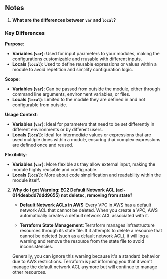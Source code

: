 ## Notes

1. **What are the differences between `var` and `local`?**

### Key Differences

**Purpose**:
- **Variables (`var`)**: Used for input parameters to your modules, making the configurations customizable and reusable with different inputs.
- **Locals (`local`)**: Used to define reusable expressions or values within a module to avoid repetition and simplify configuration logic.

**Scope**:
- **Variables (`var`)**: Can be passed from outside the module, either through command line arguments, environment variables, or files.
- **Locals (`local`)**: Limited to the module they are defined in and not configurable from outside.

**Usage Context**:
- **Variables (`var`)**: Ideal for parameters that need to be set differently in different environments or by different users.
- **Locals (`local`)**: Ideal for intermediate values or expressions that are used multiple times within a module, ensuring that complex expressions are defined once and reused.

**Flexibility**:
- **Variables (`var`)**: More flexible as they allow external input, making the module highly reusable and configurable.
- **Locals (`local`)**: More about code simplification and readability within the module itself.

2. **Why do I get Warning: EC2 Default Network ACL (acl-014deabdd7ddd9655) not deleted, removing from state?**

   - **Default Network ACLs in AWS**: Every VPC in AWS has a default network ACL that cannot be deleted. When you create a VPC, AWS automatically creates a default network ACL associated with it.
   
   - **Terraform State Management**: Terraform manages infrastructure resources through its state file. If it attempts to delete a resource that cannot be deleted (such as a default network ACL), it will log a warning and remove the resource from the state file to avoid inconsistencies.
   
   Generally, you can ignore this warning because it's a standard behavior due to AWS restrictions. Terraform is just informing you that it won't manage the default network ACL anymore but will continue to manage other resources.